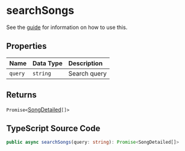 # searchSongs

See the [guide](../../guides/usage/searchSongs.html) for information on how to use this.

## Properties

| Name    | Data Type | Description  |
| :------ | :-------- | :----------- |
| `query` | `string`  | Search query |

## Returns

`Promise<`[SongDetailed](../interfaces/SongDetailed.html)`[]>`

## TypeScript Source Code

```ts
public async searchSongs(query: string): Promise<SongDetailed[]>
```
